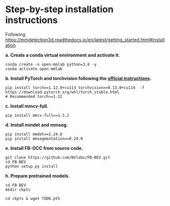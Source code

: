 # Step-by-step installation instructions

Following https://mmdetection3d.readthedocs.io/en/latest/getting_started.html#installation



**a. Create a conda virtual environment and activate it.**
```shell
conda create -n open-mmlab python=3.8 -y
conda activate open-mmlab
```

**b. Install PyTorch and torchvision following the [official instructions](https://pytorch.org/).**
```shell
pip install torch==1.12.0+cu113 torchvision==0.13.0+cu114  -f https://download.pytorch.org/whl/torch_stable.html
# Recommended torch>=1.12
```

**c. Install mmcv-full.**
```shell
pip install mmcv-full==1.5.2

```

**d. Install mmdet and mmseg.**
```shell
pip install mmdet==2.24.0
pip install mmsegmentation==0.24.0
```

**e. Install FB-OCC from source code.**
```shell
git clone https://github.com/NVlabs/FB-BEV.git
cd FB-BEV
python setup.py install
```


**h. Prepare pretrained models.**
```shell
cd FB-BEV
mkdir ckpts

cd ckpts & wget TODO.pth
```
